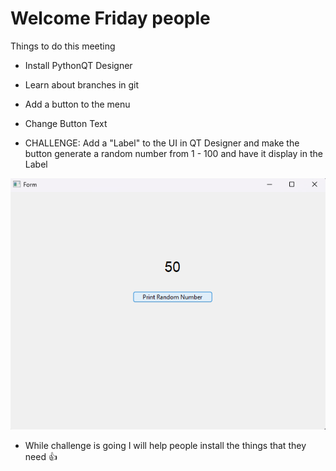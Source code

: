 # Welcome Friday people

Things to do this meeting

- Install PythonQT Designer
- Learn about branches in git
- Add a button to the menu
- Change Button Text

- CHALLENGE: Add a "Label" to the UI in QT Designer and make the button generate a random number from 1 - 100 and have it display in the Label

![Alt text](ExpectedResult.png)

- While challenge is going I will help people install the things that they need 👍